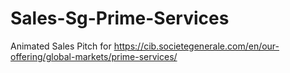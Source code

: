 # Sales-Sg-Prime-Services
Animated Sales Pitch for https://cib.societegenerale.com/en/our-offering/global-markets/prime-services/
